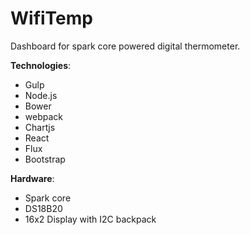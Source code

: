 WifiTemp
========

Dashboard for spark core powered digital thermometer.

**Technologies**:
*	Gulp
*	Node.js
*	Bower
*	webpack
*   Chartjs
*	React
*	Flux
*	Bootstrap

**Hardware**:
-   Spark core
-   DS18B20
-   16x2 Display with I2C backpack